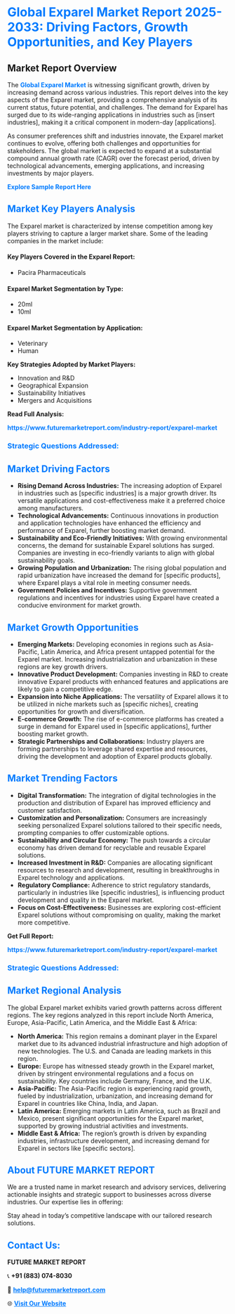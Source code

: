 <h1 style="color: #007BFF;">Global Exparel Market Report 2025-2033: Driving Factors, Growth Opportunities, and Key Players</h1>

<section id="overview">
<h2>Market Report Overview</h2>
<p>The <a href="https://www.futuremarketreport.com/industry-report/exparel-market" style="color: #007BFF; text-decoration: none;"><strong>Global Exparel Market</strong></a> is witnessing significant growth, driven by increasing demand across various industries. This report delves into the key aspects of the Exparel market, providing a comprehensive analysis of its current status, future potential, and challenges. The demand for Exparel has surged due to its wide-ranging applications in industries such as [insert industries], making it a critical component in modern-day [applications].</p>
<p>As consumer preferences shift and industries innovate, the Exparel market continues to evolve, offering both challenges and opportunities for stakeholders. The global market is expected to expand at a substantial compound annual growth rate (CAGR) over the forecast period, driven by technological advancements, emerging applications, and increasing investments by major players.</p>
</section>

<section id="overview">
<p><a href="https://www.futuremarketreport.com/request-sample/reportId=64508" style="color: #007BFF; text-decoration: none;"><strong>Explore Sample Report Here</strong></a></p>
</section>

<section id="key-players">
<h2 style="color: #007BFF;">Market Key Players Analysis</h2>
<p>The Exparel market is characterized by intense competition among key players striving to capture a larger market share. Some of the leading companies in the market include:</p>
<h4>Key Players Covered in the Exparel Report:</h4>
<ul><li>Pacira Pharmaceuticals</li></ul>
<h4>Exparel Market Segmentation by Type:</h4>
<ul><li>20ml</li><li>10ml</li></ul>

<h4>Exparel Market Segmentation by Application:</h4>
<ul><li>Veterinary</li><li>Human</li></ul>
<p><strong>Key Strategies Adopted by Market Players:</strong></p>
<ul>
<li>Innovation and R&D</li>
<li>Geographical Expansion</li>
<li>Sustainability Initiatives</li>
<li>Mergers and Acquisitions</li>
</ul>
</section>

<section>
<p><strong>Read Full Analysis: </strong></p><a href="https://www.futuremarketreport.com/industry-report/exparel-market" style="color: #007BFF; text-decoration: none;"><strong>https://www.futuremarketreport.com/industry-report/exparel-market</strong></a>
<h3 style="color: #007BFF;">Strategic Questions Addressed:</h3>
</section>

<section id="driving-factors">
<h2 style="color: #007BFF;">Market Driving Factors</h2>
<ul>
<li><strong>Rising Demand Across Industries:</strong> The increasing adoption of Exparel in industries such as [specific industries] is a major growth driver. Its versatile applications and cost-effectiveness make it a preferred choice among manufacturers.</li>
<li><strong>Technological Advancements:</strong> Continuous innovations in production and application technologies have enhanced the efficiency and performance of Exparel, further boosting market demand.</li>
<li><strong>Sustainability and Eco-Friendly Initiatives:</strong> With growing environmental concerns, the demand for sustainable Exparel solutions has surged. Companies are investing in eco-friendly variants to align with global sustainability goals.</li>
<li><strong>Growing Population and Urbanization:</strong> The rising global population and rapid urbanization have increased the demand for [specific products], where Exparel plays a vital role in meeting consumer needs.</li>
<li><strong>Government Policies and Incentives:</strong> Supportive government regulations and incentives for industries using Exparel have created a conducive environment for market growth.</li>
</ul>
</section>

<section id="growth-opportunities">
<h2 style="color: #007BFF;">Market Growth Opportunities</h2>
<ul>
<li><strong>Emerging Markets:</strong> Developing economies in regions such as Asia-Pacific, Latin America, and Africa present untapped potential for the Exparel market. Increasing industrialization and urbanization in these regions are key growth drivers.</li>
<li><strong>Innovative Product Development:</strong> Companies investing in R&D to create innovative Exparel products with enhanced features and applications are likely to gain a competitive edge.</li>
<li><strong>Expansion into Niche Applications:</strong> The versatility of Exparel allows it to be utilized in niche markets such as [specific niches], creating opportunities for growth and diversification.</li>
<li><strong>E-commerce Growth:</strong> The rise of e-commerce platforms has created a surge in demand for Exparel used in [specific applications], further boosting market growth.</li>
<li><strong>Strategic Partnerships and Collaborations:</strong> Industry players are forming partnerships to leverage shared expertise and resources, driving the development and adoption of Exparel products globally.</li>
</ul>
</section>

<section id="trending-factors">
<h2 style="color: #007BFF;">Market Trending Factors</h2>
<ul>
<li><strong>Digital Transformation:</strong> The integration of digital technologies in the production and distribution of Exparel has improved efficiency and customer satisfaction.</li>
<li><strong>Customization and Personalization:</strong> Consumers are increasingly seeking personalized Exparel solutions tailored to their specific needs, prompting companies to offer customizable options.</li>
<li><strong>Sustainability and Circular Economy:</strong> The push towards a circular economy has driven demand for recyclable and reusable Exparel solutions.</li>
<li><strong>Increased Investment in R&D:</strong> Companies are allocating significant resources to research and development, resulting in breakthroughs in Exparel technology and applications.</li>
<li><strong>Regulatory Compliance:</strong> Adherence to strict regulatory standards, particularly in industries like [specific industries], is influencing product development and quality in the Exparel market.</li>
<li><strong>Focus on Cost-Effectiveness:</strong> Businesses are exploring cost-efficient Exparel solutions without compromising on quality, making the market more competitive.</li>
</ul>
</section>

<section>
<p><strong>Get Full Report: </strong></p><a href="https://www.futuremarketreport.com/industry-report/exparel-market" style="color: #007BFF; text-decoration: none;"><strong>https://www.futuremarketreport.com/industry-report/exparel-market</strong></a>
<h3 style="color: #007BFF;">Strategic Questions Addressed:</h3>
</section>


<section id="regional-analysis">
<h2 style="color: #007BFF;">Market Regional Analysis</h2>
<p>The global Exparel market exhibits varied growth patterns across different regions. The key regions analyzed in this report include North America, Europe, Asia-Pacific, Latin America, and the Middle East & Africa:</p>
<ul>
<li><strong>North America:</strong> This region remains a dominant player in the Exparel market due to its advanced industrial infrastructure and high adoption of new technologies. The U.S. and Canada are leading markets in this region.</li>
<li><strong>Europe:</strong> Europe has witnessed steady growth in the Exparel market, driven by stringent environmental regulations and a focus on sustainability. Key countries include Germany, France, and the U.K.</li>
<li><strong>Asia-Pacific:</strong> The Asia-Pacific region is experiencing rapid growth, fueled by industrialization, urbanization, and increasing demand for Exparel in countries like China, India, and Japan.</li>
<li><strong>Latin America:</strong> Emerging markets in Latin America, such as Brazil and Mexico, present significant opportunities for the Exparel market, supported by growing industrial activities and investments.</li>
<li><strong>Middle East & Africa:</strong> The region’s growth is driven by expanding industries, infrastructure development, and increasing demand for Exparel in sectors like [specific sectors].</li>
</ul>
</section>

<footer>
<h2 style="color: #007BFF;">About FUTURE MARKET REPORT</h2>
<p>We are a trusted name in market research and advisory services, delivering actionable insights and strategic support to businesses across diverse industries. Our expertise lies in offering:</p>

<p>Stay ahead in today’s competitive landscape with our tailored research solutions.</p>

<h2 style="color: #007BFF;">Contact Us:</h2>
<p><strong>FUTURE MARKET REPORT</strong></p>
<p>📞 <strong>+91 (883) 074-8030</strong></p>
<p>📧 <strong><a href="mailto:help@futuremarketreport.com" style="color: #007BFF;">help@futuremarketreport.com</a></strong></p>
<p>🌐 <strong><a href="https://www.futuremarketreport.com/" style="color: #007BFF;">Visit Our Website</a></strong></p>
</footer>